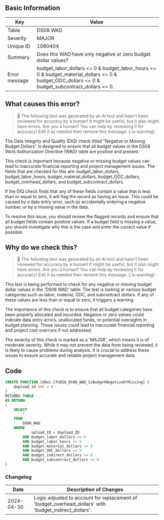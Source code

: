 ## Basic Information
| Key         | Value          |
|-------------|----------------|
| Table       | DS08 WAD |
| Severity    | MAJOR |
| Unique ID   | 1080404   |
| Summary     | Does this WAD have only negative or zero budget dollar values? |
| Error message | budget_labor_dollars <= 0 & budget_labor_hours <= 0 & budget_material_dollars <= 0 & budget_ODC_dollars <= 0 & budget_subcontract_dollars <= 0. |

## What causes this error?

> :robot: The following text was generated by an AI tool and hasn't been reviewed for accuracy by a human! It might be useful, but it also might have errors. Are you a human? You can help by reviewing it for accuracy! Edit it as needed then remove this message.
{.is-warning}

The Data Integrity and Quality (DIQ) check titled "Negative or Missing Budget Dollars" is designed to ensure that all budget values in the DS08 Work Authorization Directive (WAD) table are positive and present. 

This check is important because negative or missing budget values can lead to inaccurate financial reporting and project management issues. The fields that are checked for this are: budget_labor_dollars, budget_labor_hours, budget_material_dollars, budget_ODC_dollars, budget_overhead_dollars, and budget_subcontract_dollars.

If the DIQ check finds that any of these fields contain a value that is less than or equal to zero, it will flag the record as having an issue. This could be caused by a data entry error, such as accidentally entering a negative number, or by a missing value in the data.

To resolve this issue, you should review the flagged records and ensure that all budget fields contain positive values. If a budget field is missing a value, you should investigate why this is the case and enter the correct value if possible.
## Why do we check this?

> :robot: The following text was generated by an AI tool and hasn't been reviewed for accuracy by a human! It might be useful, but it also might have errors. Are you a human? You can help by reviewing it for accuracy! Edit it as needed then remove this message.
{.is-warning}

This test is being performed to check for any negative or missing budget dollar values in the 'DS08 WAD' table. The test is looking at various budget categories such as labor, material, ODC, and subcontract dollars. If any of these values are less than or equal to zero, it triggers a warning.

The importance of this check is to ensure that all budget categories have been properly allocated and recorded. Negative or zero values could indicate data entry errors, unallocated funds, or potential oversights in budget planning. These issues could lead to inaccurate financial reporting and project cost overruns if not addressed.

The severity of this check is marked as a 'MAJOR', which means it is of moderate severity. While it may not prevent the data from being reviewed, it is likely to cause problems during analysis. It is crucial to address these issues to ensure accurate and reliable project management data.
## Code

```sql
CREATE FUNCTION [dbo].[fnDIQ_DS08_WAD_IsBudgetNegativeOrMissing] (
	@upload_id int = 0
)
RETURNS TABLE
AS RETURN
(
	SELECT 
		*
	FROM
		DS08_WAD
	WHERE
			upload_ID = @upload_ID  
		AND budget_labor_dollars <= 0 
		AND budget_labor_hours <= 0 
		AND budget_material_dollars <= 0 
		AND budget_ODC_dollars <= 0 
		AND budget_indirect_dollars <= 0 
		AND budget_subcontract_dollars <= 0
)
```

### Changelog

| Date       | Description of Changes   |
| ---------- | ------------------------ |
| 2024-04-30 | Logic adjusted to account for replacement of 'budget_overhead_dollars' with 'budget_indirect_dollars'. |
